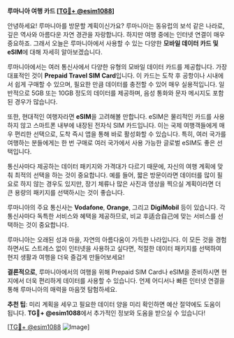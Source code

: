 **루마니아 여행 카드 [[TG💪+ @esim1088](https://t.me/s/esim1088)]**

안녕하세요! 루마니아를 방문할 계획이신가요? 루마니아는 동유럽의 보석 같은 나라로, 깊은 역사와 아름다운 자연 경관을 자랑합니다. 하지만 여행 중에는 인터넷 연결이 매우 중요하죠. 그래서 오늘은 루마니아에서 사용할 수 있는 다양한 **모바일 데이터 카드 및 eSIM**에 대해 자세히 알아보겠습니다.

루마니아에서는 여러 통신사에서 다양한 유형의 모바일 데이터 카드를 제공합니다. 가장 대표적인 것이 **Prepaid Travel SIM Card**입니다. 이 카드는 도착 후 공항이나 시내에서 쉽게 구매할 수 있으며, 필요한 만큼 데이터를 충전할 수 있어 매우 실용적입니다. 일반적으로 5GB 또는 10GB 정도의 데이터를 제공하며, 음성 통화와 문자 메시지도 포함된 경우가 많습니다.

또한, 현대적인 여행자라면 **eSIM**을 고려해볼 만합니다. eSIM은 물리적인 카드를 사용하지 않고 스마트폰 내부에 내장된 전자식 SIM 카드입니다. 이는 국제 여행객들에게 매우 편리한 선택으로, 도착 즉시 앱을 통해 바로 활성화할 수 있습니다. 특히, 여러 국가를 여행하는 분들에게는 한 번 구매로 여러 국가에서 사용 가능한 글로벌 eSIM도 좋은 선택입니다.

통신사마다 제공하는 데이터 패키지와 가격대가 다르기 때문에, 자신의 여행 계획에 맞춰 최적의 선택을 하는 것이 중요합니다. 예를 들어, 짧은 방문이라면 데이터를 많이 필요로 하지 않는 경우도 있지만, 장기 체류나 많은 사진과 영상을 찍으실 계획이라면 더 큰 용량의 패키지를 선택하시는 것이 좋습니다.

루마니아의 주요 통신사는 **Vodafone**, **Orange**, 그리고 **DigiMobil** 등이 있습니다. 각 통신사마다 독특한 서비스와 혜택을 제공하므로, 비교 후适合自己에 맞는 서비스를 선택하는 것이 중요합니다.

루마니아는 오래된 성과 마을, 자연의 아름다움이 가득한 나라입니다. 이 모든 것을 경험하면서도 스트레스 없이 인터넷을 사용하고 싶다면, 적절한 데이터 패키지를 선택하여 현지 생활과 여행을 더욱 즐겁게 만들어보세요!

**결론적으로**, 루마니아에서의 여행을 위해 Prepaid SIM Card나 eSIM을 준비하시면 현지에서 더욱 편리하게 데이터를 사용할 수 있습니다. 언제 어디서나 빠른 인터넷 연결을 통해 루마니아의 매력을 마음껏 탐험하세요.

**추천 팁**: 미리 계획을 세우고 필요한 데이터 양을 미리 확인하면 예산 절약에도 도움이 됩니다. **TG💪+ @esim1088**에서 추가적인 정보와 도움을 받으실 수 있습니다!

[[TG💪+ @esim1088](https://t.me/s/esim1088) ![Image](https://i.postimg.cc/Y0z9fWf4/image.png)]